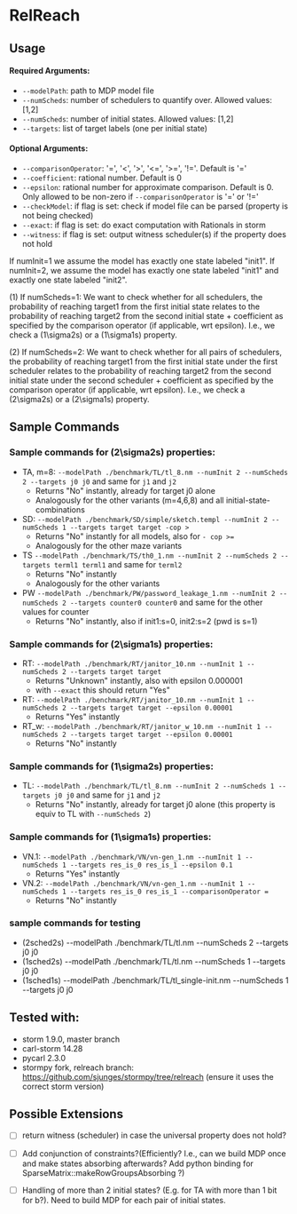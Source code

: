 # RelReach

## Usage
#### Required Arguments:
- ```--modelPath```: path to MDP model file
- ```--numScheds```: number of schedulers to quantify over. Allowed values: [1,2]
- ```--numScheds```: number of initial states. Allowed values: [1,2]
- ```--targets```: list of target labels (one per initial state)

#### Optional Arguments:
- ```--comparisonOperator```: '=', '<', '>', '<=', '>=', '!='. Default is '='
- ```--coefficient```: rational number. Default is 0
- ```--epsilon```: rational number for approximate comparison. Default is 0. Only allowed to be non-zero if ```--comparisonOperator``` is '=' or '!='
- ```--checkModel```: if flag is set: check if model file can be parsed (property is not being checked)
- ```--exact```: if flag is set: do exact computation with Rationals in storm
- ```--witness```: if flag is set: output witness scheduler(s) if the property does not hold

If numInit=1 we assume the model has exactly one state labeled "init1". 
If numInit=2, we assume the model has exactly one state labeled "init1" and exactly one state labeled "init2".

(1) If numScheds=1:
We want to check whether for all schedulers, 
the probability of reaching target1 from the first initial state 
relates to the probability of reaching target2 from the second initial state + coefficient
as specified by the comparison operator (if applicable, wrt epsilon).
I.e., we check a (1\sigma2s) or a (1\sigma1s) property.

(2) If numScheds=2:
We want to check whether for all pairs of schedulers, 
the probability of reaching target1 from the first initial state under the first scheduler 
relates to the probability of reaching target2 from the second initial state under the second scheduler + coefficient
as specified by the comparison operator (if applicable, wrt epsilon).
I.e., we check a (2\sigma2s) or a (2\sigma1s) property.

## Sample Commands
### Sample commands for (2\sigma2s) properties:
- TA, m=8: ```--modelPath ./benchmark/TL/tl_8.nm --numInit 2 --numScheds 2 --targets j0 j0``` and same for ```j1``` and ```j2```
  - Returns "No" instantly, already for target j0 alone
  - Analogously for the other variants (m=4,6,8) and all initial-state-combinations
- SD: ```--modelPath ./benchmark/SD/simple/sketch.templ --numInit 2 --numScheds 1 --targets target target -cop >```
  - Returns "No" instantly for all models, also for ```- cop >=```
  - Analogously for the other maze variants
- TS ```--modelPath ./benchmark/TS/th0_1.nm --numInit 2 --numScheds 2 --targets terml1 terml1``` and same for ```terml2```
  - Returns "No" instantly
  - Analogously for the other variants
- PW ```--modelPath ./benchmark/PW/password_leakage_1.nm --numInit 2 --numScheds 2 --targets counter0 counter0``` and same for the other values for counter
  - Returns "No" instantly, also if init1:s=0, init2:s=2 (pwd is s=1)

### Sample commands for (2\sigma1s) properties:
- RT: ```--modelPath ./benchmark/RT/janitor_10.nm --numInit 1 --numScheds 2 --targets target target```
  - Returns "Unknown" instantly, also with epsilon 0.000001
  - with ```--exact``` this should return "Yes"
- RT: ```--modelPath ./benchmark/RT/janitor_10.nm --numInit 1 --numScheds 2 --targets target target --epsilon 0.00001```
  - Returns "Yes" instantly
- RT_w: ```--modelPath ./benchmark/RT/janitor_w_10.nm --numInit 1 --numScheds 2 --targets target target --epsilon 0.00001```
  - Returns "No" instantly

### Sample commands for (1\sigma2s) properties:
- TL: ```--modelPath ./benchmark/TL/tl_8.nm --numInit 2 --numScheds 1 --targets j0 j0``` and same for ```j1``` and ```j2```
  - Returns "No" instantly, already for target j0 alone (this property is equiv to TL with ```--numScheds 2```)

### Sample commands for (1\sigma1s) properties:
- VN.1: ```--modelPath ./benchmark/VN/vn-gen_1.nm --numInit 1 --numScheds 1 --targets res_is_0 res_is_1 --epsilon 0.1``` 
  - Returns "Yes" instantly
- VN.2: ```--modelPath ./benchmark/VN/vn-gen_1.nm --numInit 1 --numScheds 1 --targets res_is_0 res_is_1 --comparisonOperator =``` 
  - Returns "No" instantly

### sample commands for testing
- (2sched2s) --modelPath ./benchmark/TL/tl.nm --numScheds 2 --targets j0 j0
- (1sched2s) --modelPath ./benchmark/TL/tl.nm --numScheds 1 --targets j0 j0
- (1sched1s) --modelPath ./benchmark/TL/tl_single-init.nm --numScheds 1 --targets j0 j0

## Tested with:
- storm 1.9.0, master branch
- carl-storm 14.28
- pycarl 2.3.0
- stormpy fork, relreach branch: https://github.com/sjunges/stormpy/tree/relreach (ensure it uses the correct storm version)

## Possible Extensions
- [ ] return witness (scheduler) in case the universal property does not hold?
- [ ] Add conjunction of constraints?(Efficiently? I.e., can we build MDP once and make states absorbing afterwards? Add python binding for SparseMatrix::makeRowGroupsAbsorbing ?)
- [ ] Handling of more than 2 initial states? (E.g. for TA with more than 1 bit for b?). Need to build MDP for each pair of initial states.

